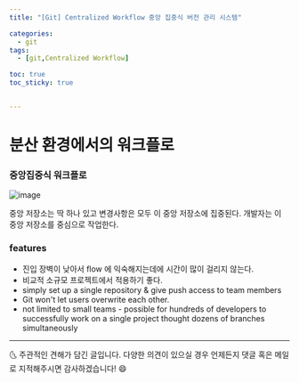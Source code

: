 ```yaml
---
title: "[Git] Centralized Workflow 중앙 집중식 버전 관리 시스템" 

categories:
  - git
tags:
  - [git,Centralized Workflow]

toc: true
toc_sticky: true


---
```

# 분산 환경에서의 워크플로

### 중앙집중식 워크플로

![image](https://user-images.githubusercontent.com/69495129/134362450-24992778-118c-4f9f-9b8c-c4586bf559b9.png)

중앙 저장소는 딱 하나 있고 변경사항은 모두 이 중앙 저장소에 집중된다. 개발자는 이 중앙 저장소를 중심으로 작업한다.

### features

- 진입 장벽이 낮아서 flow 에 익숙해지는데에 시간이 많이 걸리지 않는다.
- 비교적 소규모 프로젝트에서 적용하기 좋다.
- simply set up a single repository & give push access to team members
- Git won't let users overwrite each other.
- not limited to small teams - possible for hundreds of developers to successfully work on a single project thought dozens of branches simultaneously


***


 🌜 주관적인 견해가 담긴 글입니다. 다양한 의견이 있으실 경우
    언제든지 댓글 혹은 메일로 지적해주시면 감사하겠습니다! 😄

  





